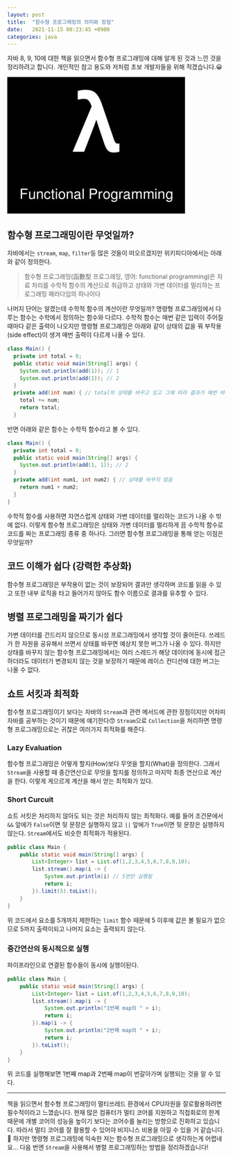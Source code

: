 ```yaml
---
layout: post
title:  "함수형 프로그래밍의 의미와 장점"
date:   2021-11-15 00:23:45 +0900
categories: java
---
```

자바 8, 9, 10에 대한 책을 읽으면서 함수형 프로그래밍에 대해 알게 된 것과 느낀 것을 정리하려고 합니다. 개인적인 참고 용도와 저처럼 초보 개발자들을 위해 적겠습니다.😀

![함수형프로그래밍](/assets/images/FunctionalProgramming.jpg)
## 함수형 프로그래밍이란 무엇일까? 
자바에서는 `stream`, `map`, `filter`등 많은 것들이 떠오르겠지만 위키피디아에서는 아래와 같이 정의한다.
> 함수형 프로그래밍(函數型 프로그래밍, 영어: functional programming)은 자료 처리를 수학적 함수의 계산으로 취급하고 상태와 가변 데이터를 멀리하는 프로그래밍 패러다임의 하나이다

나머지 단어는 알겠는데 수학적 함수의 계산이란 무엇일까? 명령형 프로그래밍에서 다루는 함수는 수학에서 정의하는 함수와 다르다. 수학적 함수는 매번 같은 입력이 주어질 때마다 같은 출력이 나오지만 명령형 프로그래밍은 아래와 같이 상태의 값을 꿔 부작용(side effect)이 생겨 매번 출력이 다르게 나올 수 있다.
```java
class Main() {
  private int total = 0; 
  public static void main(String[] args) {
    System.out.println(add(1)); // 1
    System.out.println(add(1)); // 2
  }
  private add(int num) { // total의 상태를 바꾸고 있고 그에 따라 결과가 매번 바뀜
    total += num;
    return total;    
  }
```

반면 아래와 같은 함수는 수학적 함수라고 볼 수 있다.
```java
class Main() {
  private int total = 0; 
  public static void main(String[] args) {
    System.out.println(add(1, 1)); // 2
  }
  private add(int num1, int num2) { // 상태를 바꾸지 않음
    return num1 + num2;
  }
}
```

수학적 함수를 사용하면 자연스럽게 상태와 가변 데이터를 멀리하는 코드가 나올 수 밖에 없다. 이렇게 함수형 프로그래밍은 상태와 가변 데이터를 멀리하게 끔 수학적 함수로 코드를 짜는 프로그래밍 종류 중 하나다. 그러면 함수형 프로그래밍을 통해 얻는 이점은 무엇일까?

## 코드 이해가 쉽다 (강력한 추상화)  
 함수형 프로그래밍은 부작용이 없는 것이 보장되어 결과만 생각하며 코드를 읽을 수 있고 또한 내부 로직을 타고 들어가지 않아도 함수 이름으로 결과를 유추할 수 있다.

## 병렬 프로그래밍을 짜기가 쉽다  
 가변 데이터를 건드리지 않으므로 동시성 프로그래밍에서 생각할 것이 줄어든다. 쓰레드가 한 자원을 공유해서 쓰면서 상태를 바꾸면 예상치 못한 버그가 나올 수 있다. 하지만 상태를 바꾸지 않는 함수형 프로그래밍에서는 여러 스레드가 해당 데이터에 동시에 접근하더라도 데이터가 변경되지 않는 것을 보장하기 때문에 레이스 컨디션에 대한 버그는 나올 수 없다.

## 쇼트 서킷과 최적화
 함수형 프로그래밍이기 보다는 자바의 `Stream`과 관련 메서드에 관한 장점이지만 어차피 자바를 공부하는 것이기 때문에 얘기한다😙 `Stream`으로 `Collection`을 처리하면 명령형 프로그래밍으로는 귀찮은 여러가지 최적화를 해준다.

### Lazy Evaluation
  함수형 프로그래밍은 어떻게 할지(How)보다 무엇을 할지(What)을 정의한다. 그래서 `Stream`을 사용할 때 중간연산으로 무엇을 할지를 정의하고 마지막 최종 연산으로 계산을 한다. 이렇게 게으르게 계산을 해서 얻는 최적화가 있다.

### Short Curcuit
  쇼트 서킷은 처리하지 않아도 되는 것은 처리하지 않는 최적화다. 예를 들어 조건문에서 `&&` 앞에가 `False`이면 뒷 문장은 실행하지 않고 `||` 앞에가 `True`이면 뒷 문장은 실행하지 않는다. `Stream`에서도 비슷한 최적화가 적용된다.

```java
public class Main {
    public static void main(String[] args) {
        List<Integer> list = List.of(1,2,3,4,5,6,7,8,9,10);
        list.stream().map(i -> {
            System.out.println(i) // 5번만 실행됨
            return i;
        }).limit(5).toList();
    }
}
```
  위 코드에서 요소를 5개까지 제한하는 `limit` 함수 때문에 5 이후에 값은 볼 필요가 없으므로 5까지 출력이되고 나머지 요소는 출력되지 않는다.

### 중간연산의 동시적으로 실행
  파이프라인으로 연결된 함수들이 동시에 실행이된다.

```java
public class Main {
    public static void main(String[] args) {
        List<Integer> list = List.of(1,2,3,4,5,6,7,8,9,10);
        list.stream().map(i -> {
            System.out.println("1번째 map의 " + i);
            return i;
        }).map(i -> {
            System.out.println("2번째 map의 " + i);
            return i;
        }).toList();
    }
}
```
  위 코드를 실행해보면 1번째 map과 2번째 map이 번갈아가며 실행되는 것을 알 수 있다.

-------------------

책을 읽으면서 함수형 프로그래밍이 멀티쓰레드 환경에서 CPU자원을 잘로활용하려면 필수적이라고 느꼈습니다. 현재 많은 컴퓨터가 멀티 코어를 지원하고 직접회로의 한계 때문에 개별 코어의 성능을 높이기 보다는 코어수를 늘리는 방향으로 진화하고 있습니다. 따라서 멀티 코어를 잘 활용할 수 있어야 비지니스 비용을 아낄 수 있을 거 같습니다.🤑 하지만 명령형 프로그래밍에 익숙한 저는 함수형 프로그래밍으로 생각하는게 어렵네요... 다음 번엔 `Stream`을 사용해서 병렬 프로그래밍하는 방법을 정리하겠습니다!